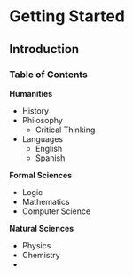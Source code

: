 # Getting Started

## Introduction



### Table of Contents

**Humanities**

* History
* Philosophy
  * Critical Thinking
* Languages
  * English
  * Spanish

**Formal Sciences**

* Logic
* Mathematics
* Computer Science

**Natural Sciences**

* Physics
* Chemistry
*

